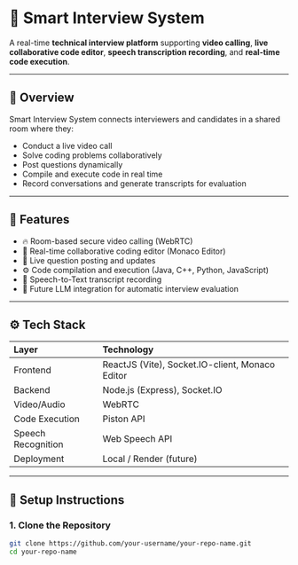 # 🎯 Smart Interview System

A real-time **technical interview platform** supporting **video calling**, **live collaborative code editor**, **speech transcription recording**, and **real-time code execution**.

---

## 📜 Overview

Smart Interview System connects interviewers and candidates in a shared room where they:
- Conduct a live video call
- Solve coding problems collaboratively
- Post questions dynamically
- Compile and execute code in real time
- Record conversations and generate transcripts for evaluation

---

## 🚀 Features

- 🔥 Room-based secure video calling (WebRTC)
- 💬 Real-time collaborative coding editor (Monaco Editor)
- 📜 Live question posting and updates
- ⚙️ Code compilation and execution (Java, C++, Python, JavaScript)
- 📝 Speech-to-Text transcript recording
- 🧠 Future LLM integration for automatic interview evaluation

---

## ⚙️ Tech Stack

| Layer | Technology |
|:---|:---|
| Frontend | ReactJS (Vite), Socket.IO-client, Monaco Editor |
| Backend | Node.js (Express), Socket.IO |
| Video/Audio | WebRTC |
| Code Execution | Piston API |
| Speech Recognition | Web Speech API |
| Deployment | Local / Render (future) |

---

## 🏁 Setup Instructions

### 1. Clone the Repository
```bash
git clone https://github.com/your-username/your-repo-name.git
cd your-repo-name
